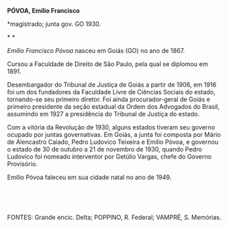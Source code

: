 **PÓVOA, Emílio Francisco**

\*magistrado; junta gov. GO 1930.

* *

*Emílio Francisco Póvoa* nasceu em Goiás (GO) no ano de 1867.

Cursou a Faculdade de Direito de São Paulo, pela qual se diplomou em
1891.

Desembargador do Tribunal de Justiça de Goiás a partir de 1906, em 1916
foi um dos fundadores da Faculdade Livre de Ciências Sociais do estado,
tornando-se seu primeiro diretor. Foi ainda procurador-geral de Goiás e
primeiro presidente da seção estadual da Ordem dos Advogados do Brasil,
assumindo em 1927 a presidência do Tribunal de Justiça do estado.

Com a vitória da Revolução de 1930, alguns estados tiveram seu governo
ocupado por juntas governativas. Em Goiás, a junta foi composta por
Mário de Alencastro Caiado, Pedro Ludovico Teixeira e Emílio Póvoa, e
governou o estado de 30 de outubro a 21 de novembro de 1930, quando
Pedro Ludovico foi nomeado interventor por Getúlio Vargas, chefe do
Governo Provisório.

Emílio Póvoa faleceu em sua cidade natal no ano de 1949.

 

 

FONTES: Grande encic. Delta; POPPINO, R. Federal; VAMPRÉ, S. Memórias.

 

